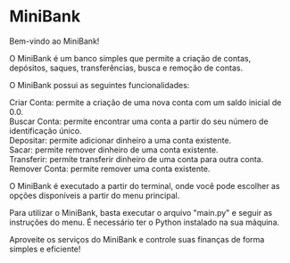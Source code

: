 # MiniBank

Bem-vindo ao MiniBank!<br /> 

O MiniBank é um banco simples que permite a criação de contas, depósitos, saques, transferências, busca e remoção de contas.<br /> 

O MiniBank possui as seguintes funcionalidades:<br /> 

Criar Conta: permite a criação de uma nova conta com um saldo inicial de 0.0.<br /> 
Buscar Conta: permite encontrar uma conta a partir do seu número de identificação único.<br /> 
Depositar: permite adicionar dinheiro a uma conta existente.<br /> 
Sacar: permite remover dinheiro de uma conta existente.<br /> 
Transferir: permite transferir dinheiro de uma conta para outra conta.<br /> 
Remover Conta: permite remover uma conta existente.<br /> 

O MiniBank é executado a partir do terminal, onde você pode escolher as opções disponíveis a partir do menu principal.<br /> 

Para utilizar o MiniBank, basta executar o arquivo "main.py" e seguir as instruções do menu. É necessário ter o Python instalado na sua máquina.<br /> 

Aproveite os serviços do MiniBank e controle suas finanças de forma simples e eficiente!<br /> 
